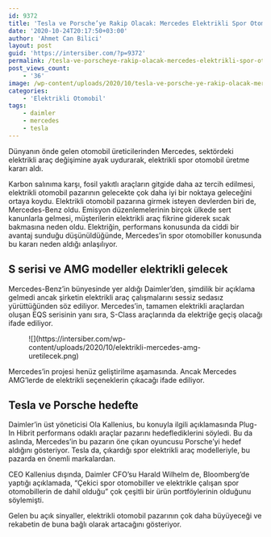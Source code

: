 ```yaml
---
id: 9372
title: 'Tesla ve Porsche’ye Rakip Olacak: Mercedes Elektrikli Spor Otomobil Üretecek'
date: '2020-10-24T20:17:50+03:00'
author: 'Ahmet Can Bilici'
layout: post
guid: 'https://intersiber.com/?p=9372'
permalink: /tesla-ve-porscheye-rakip-olacak-mercedes-elektrikli-spor-otomobil-uretecek/
post_views_count:
    - '36'
image: /wp-content/uploads/2020/10/tesla-ve-porsche-ye-rakip-olacak-mercedes-elektrikli-spor-otomobil-uretecek.png
categories:
    - 'Elektrikli Otomobil'
tags:
    - daimler
    - mercedes
    - tesla
---
```


Dünyanın önde gelen otomobil üreticilerinden Mercedes, sektördeki elektrikli araç değişimine ayak uydurarak, elektrikli spor otomobil üretme kararı aldı.

Karbon salınıma karşı, fosil yakıtlı araçların gitgide daha az tercih edilmesi, elektrikli otomobil pazarının gelecekte çok daha iyi bir noktaya geleceğini ortaya koydu. Elektrikli otomobil pazarına girmek isteyen devlerden biri de, Mercedes-Benz oldu. Emisyon düzenlemelerinin birçok ülkede sert kanunlarla gelmesi, müşterilerin elektrikli araç fikrine giderek sıcak bakmasına neden oldu. Elektriğin, performans konusunda da ciddi bir avantaj sunduğu düşünüldüğünde, Mercedes’in spor otomobiller konusunda bu kararı neden aldığı anlaşılıyor.

## S serisi ve AMG modeller elektrikli gelecek

Mercedes-Benz’in bünyesinde yer aldığı Daimler’den, şimdilik bir açıklama gelmedi ancak şirketin elektrikli araç çalışmalarını sessiz sedasız yürüttüğünden söz ediliyor. Mercedes’in, tamamen elektrikli araçlardan oluşan EQS serisinin yanı sıra, S-Class araçlarında da elektriğe geçiş olacağı ifade ediliyor.

<figure class="wp-block-image size-large">![](https://intersiber.com/wp-content/uploads/2020/10/elektrikli-mercedes-amg-uretilecek.png)</figure>Mercedes’in projesi henüz geliştirilme aşamasında. Ancak Mercedes AMG’lerde de elektrikli seçeneklerin çıkacağı ifade ediliyor.

## Tesla ve Porsche hedefte

Daimler’in üst yöneticisi Ola Kallenius, bu konuyla ilgili açıklamasında Plug-In Hibrit performans odaklı araçlar pazarını hedeflediklerini söyledi. Bu da aslında, Mercedes’in bu pazarın öne çıkan oyuncusu Porsche’yi hedef aldığını gösteriyor. Tesla da, çıkardığı spor elektrikli araç modelleriyle, bu pazarda en önemli markalardan.

CEO Kallenius dışında, Daimler CFO’su Harald Wilhelm de, Bloomberg’de yaptığı açıklamada, “Çekici spor otomobiller ve elektrikle çalışan spor otomobillerin de dahil olduğu” çok çeşitli bir ürün portföylerinin olduğunu söylemişti.

Gelen bu açık sinyaller, elektrikli otomobil pazarının çok daha büyüyeceği ve rekabetin de buna bağlı olarak artacağını gösteriyor.
